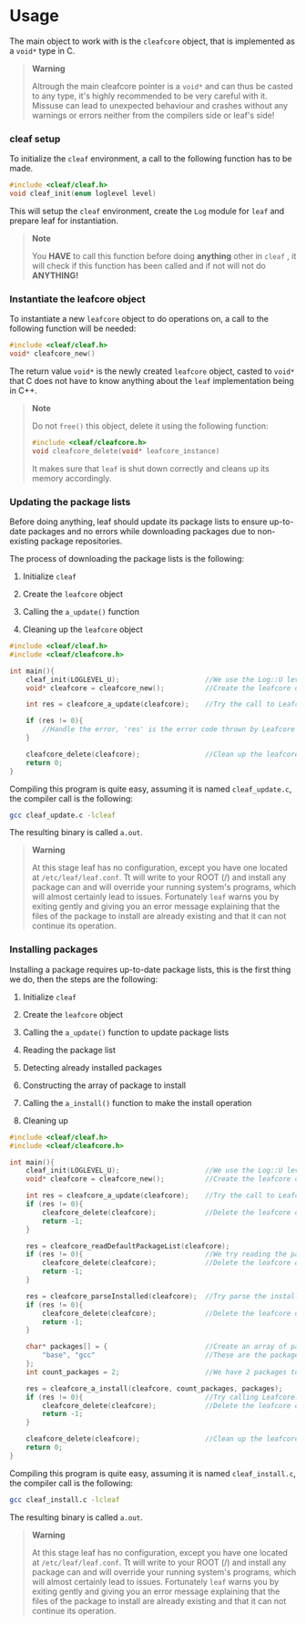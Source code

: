 # Usage

The main object to work with is the `cleafcore` object, that is implemented as a `void*` type in C.

> **Warning**
> 
> Altrough the main cleafcore pointer is a `void*` and can thus be casted to any type, it's highly recommended to be very careful with it. Missuse can lead to unexpected behaviour and crashes without any warnings or errors neither from the compilers side or leaf's side!

### cleaf setup

To initialize the `cleaf` environment, a call to the following function has to be made.

```c
#include <cleaf/cleaf.h>
void cleaf_init(enum loglevel level)
```

This will setup the `cleaf` environment, create the `Log` module for `leaf` and prepare leaf for instantiation.

> **Note**
> 
> You **HAVE** to call this function before doing **anything** other in `cleaf` , it will check if this function has been called and if not will not do **ANYTHING!**

### Instantiate the leafcore object

To instantiate a new `leafcore` object to do operations on, a call to the following function will be needed:

```c
#include <cleaf/cleaf.h>
void* cleafcore_new()
```

The return value `void*` is the newly created `leafcore` object, casted to `void*` that C does not have to know anything about the `leaf` implementation being in C++.

> **Note**
> 
> Do not `free()` this object, delete it using the following function:
> 
> ```c
> #include <cleaf/cleafcore.h>
> void cleafcore_delete(void* leafcore_instance)
> ```
> 
> It makes sure that `leaf` is shut down correctly and cleans up its memory accordingly.

### Updating the package lists

Before doing anything, leaf should update its package lists to ensure up-to-date packages and no errors while downloading packages due to non-existing package repositories.

The process of downloading the package lists is the following:

1. Initialize `cleaf`

2. Create the `leafcore` object

3. Calling the `a_update()` function

4. Cleaning up the `leafcore` object

```c
#include <cleaf/cleaf.h>
#include <cleaf/cleafcore.h>

int main(){
    cleaf_init(LOGLEVEL_U);                     //We use the Log::U level, the default
    void* cleafcore = cleafcore_new();          //Create the leafcore object

    int res = cleafcore_a_update(cleafcore);    //Try the call to Leafcore::a_update()

    if (res != 0){
        //Handle the error, 'res' is the error code thrown by Leafcore
    }

    cleafcore_delete(cleafcore);                //Clean up the leafcore object
    return 0;
}
```

Compiling this program is quite easy, assuming it is named `cleaf_update.c`, the compiler call is the following:

```bash
gcc cleaf_update.c -lcleaf
```

The resulting binary is called `a.out`.

> **Warning**
> 
> At this stage leaf has no configuration, except you have one located at `/etc/leaf/leaf.conf`. Tt will write to your ROOT (/) and install any package can and will override your running system's programs, which will almost certainly lead to issues. Fortunately `leaf` warns you by exiting gently and giving you an error message explaining that the files of the package to install are already existing and that it can not continue its operation.

### Installing packages

Installing a package requires up-to-date package lists, this is the first thing we do, then the steps are the following:

1. Initialize `cleaf`

2. Create the `leafcore` object

3. Calling the `a_update()` function to update package lists

4. Reading the package list

5. Detecting already installed packages

6. Constructing the array of package to install

7. Calling the `a_install()` function to make the install operation

8. Cleaning up

```c
#include <cleaf/cleaf.h>
#include <cleaf/cleafcore.h>

int main(){
    cleaf_init(LOGLEVEL_U);                     //We use the Log::U level, the default
    void* cleafcore = cleafcore_new();          //Create the leafcore object

    int res = cleafcore_a_update(cleafcore);    //Try the call to Leafcore::a_update()
    if (res != 0){
        cleafcore_delete(cleafcore);            //Delete the leafcore object
        return -1;
    }

    res = cleafcore_readDefaultPackageList(cleafcore);
    if (res != 0){                              //We try reading the package list
        cleafcore_delete(cleafcore);            //Delete the leafcore object
        return -1;
    }

    res = cleafcore_parseInstalled(cleafcore);  //Try parse the installed packages
    if (res != 0){
        cleafcore_delete(cleafcore);            //Delete the leafcore object
        return -1;
    }

    char* packages[] = {                        //Create an array of package strings
        "base", "gcc"                           //These are the packages we install
    };
    int count_packages = 2;                     //We have 2 packages to install

    res = cleafcore_a_install(cleafcore, count_packages, packages);
    if (res != 0){                              //Try calling Leafcore::a_install()
        cleafcore_delete(cleafcore);            //Delete the leafcore object
        return -1;
    }

    cleafcore_delete(cleafcore);                //Clean up the leafcore object
    return 0;
}
```

Compiling this program is quite easy, assuming it is named `cleaf_install.c`, the compiler call is the following:

```bash
gcc cleaf_install.c -lcleaf
```

The resulting binary is called `a.out`.

> **Warning**
> 
> At this stage leaf has no configuration, except you have one located at `/etc/leaf/leaf.conf`. Tt will write to your ROOT (/) and install any package can and will override your running system's programs, which will almost certainly lead to issues. Fortunately `leaf` warns you by exiting gently and giving you an error message explaining that the files of the package to install are already existing and that it can not continue its operation.
